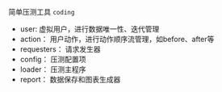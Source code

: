 简单压测工具 `coding`
- user: 虚拟用户，进行数据唯一性、迭代管理
- action： 用户动作，进行动作顺序流管理，如before、after等
- requesters： 请求发生器
- config： 压测配置项
- loader： 压测主程序
- report： 数据保存和图表生成器